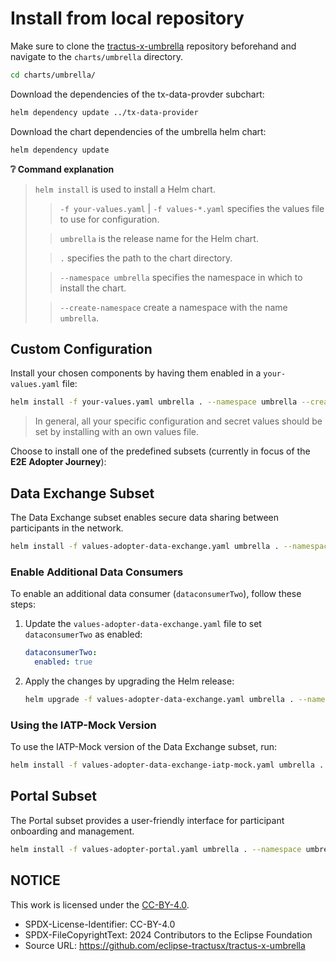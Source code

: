 # Install from local repository

Make sure to clone the [tractus-x-umbrella](https://github.com/eclipse-tractusx/tractus-x-umbrella) repository beforehand and navigate to the `charts/umbrella` directory.
```bash
cd charts/umbrella/
```

Download the dependencies of the tx-data-provder subchart:
```bash
helm dependency update ../tx-data-provider
```

Download the chart dependencies of the umbrella helm chart:
```bash
helm dependency update
```

**:grey_question: Command explanation**

> `helm install` is used to install a Helm chart.
> > `-f your-values.yaml` | `-f values-*.yaml` specifies the values file to use for configuration.
>
> > `umbrella` is the release name for the Helm chart.
>
> > `.` specifies the path to the chart directory.
>
> > `--namespace umbrella` specifies the namespace in which to install the chart.
>
> > `--create-namespace` create a namespace with the name `umbrella`.

## Custom Configuration

Install your chosen components by having them enabled in a `your-values.yaml` file:

```bash
helm install -f your-values.yaml umbrella . --namespace umbrella --create-namespace
```

> In general, all your specific configuration and secret values should be set by installing with an own values file.

Choose to install one of the predefined subsets (currently in focus of the **E2E Adopter Journey**):

## Data Exchange Subset

The Data Exchange subset enables secure data sharing between participants in the network.

```bash
helm install -f values-adopter-data-exchange.yaml umbrella . --namespace umbrella --create-namespace
```

### Enable Additional Data Consumers

To enable an additional data consumer (`dataconsumerTwo`), follow these steps:

1. Update the `values-adopter-data-exchange.yaml` file to set `dataconsumerTwo` as enabled:
   ```yaml
   dataconsumerTwo:
     enabled: true
   ```

2. Apply the changes by upgrading the Helm release:
   ```bash
   helm upgrade -f values-adopter-data-exchange.yaml umbrella . --namespace umbrella
   ```

### Using the IATP-Mock Version

To use the IATP-Mock version of the Data Exchange subset, run:
```bash
helm install -f values-adopter-data-exchange-iatp-mock.yaml umbrella . --namespace umbrella --create-namespace
```

## Portal Subset

The Portal subset provides a user-friendly interface for participant onboarding and management.

```bash
helm install -f values-adopter-portal.yaml umbrella . --namespace umbrella --create-namespace
```

## NOTICE

This work is licensed under the [CC-BY-4.0](https://creativecommons.org/licenses/by/4.0/legalcode).

* SPDX-License-Identifier: CC-BY-4.0
* SPDX-FileCopyrightText: 2024 Contributors to the Eclipse Foundation
* Source URL: <https://github.com/eclipse-tractusx/tractus-x-umbrella>
